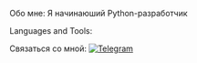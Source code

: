 Обо мне: Я начинаюший Python-разработчик

Languages and Tools:

Связаться со мной: [![Telegram](https://img.shields.io/badge/-Telegram-090909?style=for-the-badge&logo=telegram&logoColor=27A0D9)](https://t.me/@Ksenia_An_mova)